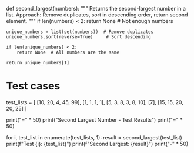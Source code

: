 def second_largest(numbers):
    """
    Returns the second-largest number in a list.
    Approach: Remove duplicates, sort in descending order, return second element.
    """
    if len(numbers) < 2:
        return None  # Not enough numbers
    
    unique_numbers = list(set(numbers))  # Remove duplicates
    unique_numbers.sort(reverse=True)     # Sort descending
    
    if len(unique_numbers) < 2:
        return None  # All numbers are the same
    
    return unique_numbers[1]


# Test cases
test_lists = [
    [10, 20, 4, 45, 99],
    [1, 1, 1, 1],
    [5, 3, 8, 3, 8, 10],
    [7],
    [15, 15, 20, 20, 25]
]

print("=" * 50)
print("Second Largest Number - Test Results")
print("=" * 50)

for i, test_list in enumerate(test_lists, 1):
    result = second_largest(test_list)
    print(f"Test {i}: {test_list}")
    print(f"Second Largest: {result}")
    print("-" * 50)
